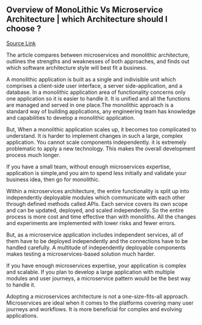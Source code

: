 ## Overview of MonoLithic Vs Microservice Architecture | which Architecture should I choose ? 
[ Source Link](https://medium.com/@anishratnawat/monolithic-vs-microservice-architecture-which-architecture-should-i-choose-de6836126fb6)

<p>The article compares between microservices and monolithic architecture, outlines the strengths and weaknesses of both approaches, and finds out which software architecture style will best fit a business.</p>
<p>A monolithic application is built as a single and indivisible unit which comprises a client-side user interface, a server side-application, and a database. In a monolithic application area of functionality concerns only one application so it is easier to handle it. It is unified and all the functions are managed and served in one place.The monolithic approach is a standard way of building applications, any engineering team has knowledge and capabilities to develop a monolithic application.</p>
<p>But, When a monolithic application scales up, it becomes too complicated to understand. It is harder to implement changes in such a large, complex application. You cannot scale components independently. it is extremely problematic to apply a new technology. This makes the overall development process much longer.</p>
<p>If you have a small team, without enough microservices expertise, application is simple,and you aim to spend less initially and validate your business idea, then go for monolithic.</p>
<p>Within a microservices architecture, the entire functionality is split up into independently deployable modules which communicate with each other through defined methods called APIs. Each service covers its own scope and can be updated, deployed, and scaled independently. So the entire process is more cost and time effective than with monoliths. All the changes and experiments are implemented with lower risks and fewer errors.</p>

<p>But, as a microservice application includes independent services, all of them have to be deployed independently and the connections have to be handled carefully. A multitude of independently deployable components makes testing a microservices-based solution much harder.</p>
<p>If you have enough microservices expertise, your application is complex and scalable. If you plan to develop a large application with multiple modules and user journeys, a microservice pattern would be the best way to handle it.</p>
<p>Adopting a microservices architecture is not a one-size-fits-all approach. Microservices are ideal when it comes to the platforms covering many user journeys and workflows. It is more beneficial for complex and evolving applications.</p>
